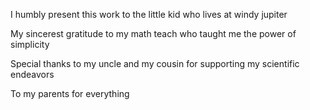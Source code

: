 I humbly present this work to the little kid who lives at windy jupiter

My sincerest gratitude to my math teach who taught me the power of simplicity

Special thanks to my uncle and my cousin for supporting my scientific endeavors

To my parents for everything
